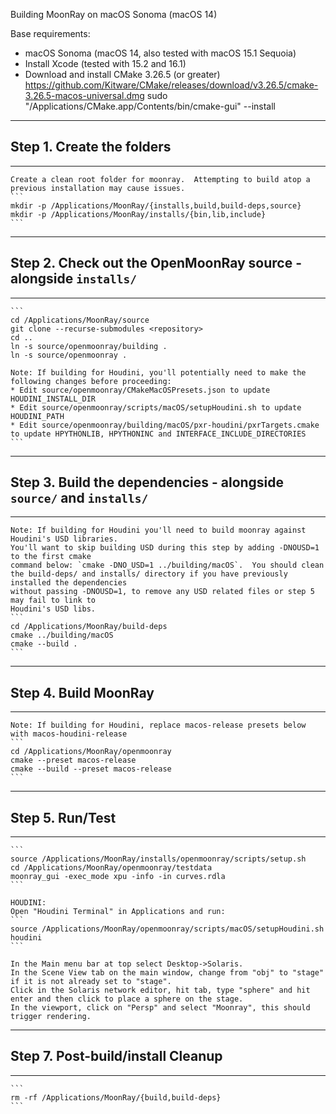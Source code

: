 Building MoonRay on macOS Sonoma (macOS 14)

Base requirements:
- macOS Sonoma (macOS 14, also tested with macOS 15.1 Sequoia)
- Install Xcode (tested with 15.2 and 16.1)
- Download and install CMake 3.26.5 (or greater)
    https://github.com/Kitware/CMake/releases/download/v3.26.5/cmake-3.26.5-macos-universal.dmg
    sudo "/Applications/CMake.app/Contents/bin/cmake-gui" --install

---
## Step 1. Create the folders
---
    Create a clean root folder for moonray.  Attempting to build atop a previous installation may cause issues.
    ```
    mkdir -p /Applications/MoonRay/{installs,build,build-deps,source}
    mkdir -p /Applications/MoonRay/installs/{bin,lib,include}
    ```

---
## Step 2. Check out the OpenMoonRay source - alongside `installs/`
---
    ```
    cd /Applications/MoonRay/source
    git clone --recurse-submodules <repository>
    cd ..
    ln -s source/openmoonray/building .
    ln -s source/openmoonray .

    Note: If building for Houdini, you'll potentially need to make the following changes before proceeding:
    * Edit source/openmoonray/CMakeMacOSPresets.json to update HOUDINI_INSTALL_DIR
    * Edit source/openmoonray/scripts/macOS/setupHoudini.sh to update HOUDINI_PATH
    * Edit source/openmoonray/building/macOS/pxr-houdini/pxrTargets.cmake to update HPYTHONLIB, HPYTHONINC and INTERFACE_INCLUDE_DIRECTORIES
    ```

---
## Step 3. Build the dependencies - alongside `source/` and `installs/`
---
    Note: If building for Houdini you'll need to build moonray against Houdini's USD libraries.
    You'll want to skip building USD during this step by adding -DNOUSD=1 to the first cmake
    command below: `cmake -DNO_USD=1 ../building/macOS`.  You should clean
    the build-deps/ and installs/ directory if you have previously installed the dependencies
    without passing -DNOUSD=1, to remove any USD related files or step 5 may fail to link to
    Houdini's USD libs.
    ```
    cd /Applications/MoonRay/build-deps
    cmake ../building/macOS
    cmake --build .
    ```

---
## Step 4. Build MoonRay
---
    Note: If building for Houdini, replace macos-release presets below with macos-houdini-release
    ```
    cd /Applications/MoonRay/openmoonray
    cmake --preset macos-release
    cmake --build --preset macos-release
    ```

---
## Step 5. Run/Test
---
    ```
    source /Applications/MoonRay/installs/openmoonray/scripts/setup.sh
    cd /Applications/MoonRay/openmoonray/testdata
    moonray_gui -exec_mode xpu -info -in curves.rdla
    ```

    HOUDINI:
    Open "Houdini Terminal" in Applications and run:
    ```
    source /Applications/MoonRay/openmoonray/scripts/macOS/setupHoudini.sh
    houdini
    ```

    In the Main menu bar at top select Desktop->Solaris.
    In the Scene View tab on the main window, change from "obj" to "stage" if it is not already set to "stage".
    Click in the Solaris network editor, hit tab, type "sphere" and hit enter and then click to place a sphere on the stage.
    In the viewport, click on "Persp" and select "Moonray", this should trigger rendering.

---
## Step 7. Post-build/install Cleanup
---
    ```
    rm -rf /Applications/MoonRay/{build,build-deps}
    ```
